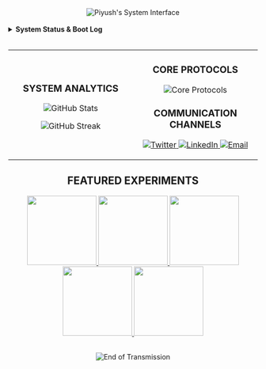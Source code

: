 <div align="center">
  <img src="[https://raw.githubusercontent.com/Piyushiitk24/Piyushiitk24/main/assets/header.svg](https://raw.githubusercontent.com/Piyushiitk24/Piyushiitk24/refs/heads/main/assets/header.svg)" alt="Piyush's System Interface" />
</div>

<br>

<!-- ================================================================== -->

<!--                      SYSTEM STATUS & BOOT LOG                      -->

<!-- ================================================================== -->

<details>
<summary><b>System Status & Boot Log</b></summary>


[piyush@polymath-station ~]$ ./initialize.sh
[INIT] Booting PIYUSH.OS v10.0 (Curiosity Kernel)
[INIT] Mounting core modules...
[OK] Engineering & Control Systems (Priority: High)
[OK] AI/ML Cognitive Matrix (Status: Learning)
[OK] Executive & Management Protocols (Threads: Active)
[OK] Creative Writing & Fiction Engine (State: Idle)
[OK] Pedagogy & Knowledge Transfer (Mode: Enabled)
[INIT] All systems nominal. Awaiting input...
[piyush@polymath-station ~]$ cat /proc/status
A problem-solver navigating the intersections of technology, leadership, and creativity. Driven by a relentless curiosity to dismantle complex challenges—from architecting intelligent systems to crafting compelling narratives. This space is a live log of my experiments, explorations, and engineered solutions.
text

<p align="center">
  <!-- DYNAMIC STATUS BADGE -->
  <img src="https://img.shields.io/badge/dynamic/json?url=https://raw.githubusercontent.com/Piyushiitk24/Piyushiitk24/main/status.json&query=$.message&label=SYSTEM.LOG&color=00ff41&style=for-the-badge&logo=data:image/svg+xml;base64,PHN2ZyB4bWxucz0iaHR0cDovL3d3dy53My5vcmcvMjAwMC9zdmciIHZpZXdCb3g9IjAgMCAyNCAyNCIgZmlsbD0iI2ZlZmRmOCIgd2lkdGg9IjE4cHgiIGhlaWdodD0iMThweCI+PHBhdGggZD0iTTAgMGgyNHYyNEgwVjB6IiBmaWxsPSJub25lIi8+PHBhdGggZD0iTTMgMTRoNFY5SDN2NXptMCA1aDR2LTRIM3Y0em0wLThoNFY2SDN2M3ptNSAxMWg0di00SDh2NHptMC01aDR2LTRIOHY0em0wLThoNFY0SDh2NWptNSA1aDR2LTRoLTN2NHptMC05aDRWOUgtMnY0em0wIDVoNFY5aC00djR6bTUtNGg0di00aC00djR6bTAtNWg0VjZoLTR2M3oiLz48L3N2Zz4=" alt="System Status"/>
</p>
</details>

<br>

<!-- ================================================================== -->

<!--                     ANALYTICS & TRANSMISSION LOG                   -->

<!-- ================================================================== -->

<table width="100%">
<tr>
<td width="50%">

<h3 align="center">SYSTEM ANALYTICS</h3>

<p align="center">
  <img src="https://github-readme-stats.vercel.app/api?username=Piyushiitk24&show_icons=true&theme=transparent&bg_color=2a2a2a&title_color=00ff41&text_color=fefdf8&icon_color=ff6b35&border_color=00ff41&hide_border=false&border_radius=10" alt="GitHub Stats" />
</p>
<p align="center">
  <img src="https://streak-stats.demolab.com/?user=Piyushiitk24&theme=dark&background=2a2a2a&border=00ff41&stroke=00ff41&ring=ff6b35&fire=ff6b35&currStreakNum=fefdf8&sideNums=fefdf8&currStreakLabel=fefdf8&sideLabels=fefdf8&dates=fefdf8&hide_border=false&border_radius=10" alt="GitHub Streak" />
</p>

</td>
<td width="50%">

<h3 align="center">CORE PROTOCOLS</h3>
<p align="center">
  <img src="https://skillicons.dev/icons?i=python,js,ts,react,nodejs,docker,kubernetes,gcp,firebase,vscode&perline=5" alt="Core Protocols" />
</p>
<h3 align="center">COMMUNICATION CHANNELS</h3>
<p align="center">
  <a href="https://twitter.com/piyushiitk24">
    <img src="https://img.shields.io/badge/Twitter-1DA1F2?style=for-the-badge&logo=twitter&logoColor=white&color=2a2a2a&labelColor=00ff41" alt="Twitter"/>
  </a>
  <a href="https://linkedin.com/in/piyushiitk24">
    <img src="https://img.shields.io/badge/LinkedIn-0077B5?style=for-the-badge&logo=linkedin&logoColor=white&color=2a2a2a&labelColor=00ff41" alt="LinkedIn"/>
  </a>
  <a href="mailto:piyushiitk24@gmail.com">
    <img src="https://img.shields.io/badge/Email-D14836?style=for-the-badge&logo=gmail&logoColor=white&color=2a2a2a&labelColor=00ff41" alt="Email"/>
  </a>
</p>

</td>
</tr>
</table>

<!-- ================================================================== -->

<!--                       FEATURED EXPERIMENTS                         -->

<!-- ================================================================== -->

<h2 align="center">FEATURED EXPERIMENTS</h2>
<p align="center">
  <a href="https://github.com/Piyushiitk24/virtuallab-control-systems">
    <img src="https://github-readme-stats.vercel.app/api/pin/?username=Piyushiitk24&repo=virtuallab-control-systems&theme=dark&border_color=00ff41&border_radius=10&bg_color=2a2a2a&title_color=00ff41&icon_color=ff6b35&text_color=fefdf8" height="140"/>
  </a>
  <a href="https://github.com/Piyushiitk24/Quizock">
    <img src="https://github-readme-stats.vercel.app/api/pin/?username=Piyushiitk24&repo=Quizock&theme=dark&border_color=00ff41&border_radius=10&bg_color=2a2a2a&title_color=00ff41&icon_color=ff6b35&text_color=fefdf8" height="140"/>
  </a>
  <a href="https://github.com/Piyushiitk24/Offtoken">
    <img src="https://github-readme-stats.vercel.app/api/pin/?username=Piyushiitk24&repo=Offtoken&theme=dark&border_color=00ff41&border_radius=10&bg_color=2a2a2a&title_color=00ff41&icon_color=ff6b35&text_color=fefdf8" height="140"/>
  </a>
  <a href="https://github.com/Piyushiitk24/SANKALP">
    <img src="https://github-readme-stats.vercel.app/api/pin/?username=Piyushiitk24&repo=SANKALP&theme=dark&border_color=00ff41&border_radius=10&bg_color=2a2a2a&title_color=00ff41&icon_color=ff6b35&text_color=fefdf8" height="140"/>
  </a>
  <a href="https://github.com/Piyushiitk24/EduLadder">
    <img src="https://github-readme-stats.vercel.app/api/pin/?username=Piyushiitk24&repo=EduLadder&theme=dark&border_color=00ff41&border_radius=10&bg_color=2a2a2a&title_color=00ff41&icon_color=ff6b35&text_color=fefdf8" height="140"/>
  </a>
</p>

<br>

<div align="center">
  <img src="[https://raw.githubusercontent.com/Piyushiitk24/Piyushiitk24/main/assets/footer.svg](https://raw.githubusercontent.com/Piyushiitk24/Piyushiitk24/refs/heads/main/assets/footer.svg)" alt="End of Transmission"/>
</div>
